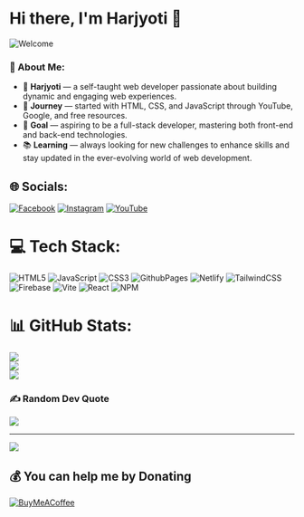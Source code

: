 # Hi there, I'm Harjyoti 👋

![Welcome](https://media.giphy.com/media/xTiTnxpQ3ghPiB2Hp6/giphy.gif)
### 🌟 About Me:
- 👋 **Harjyoti** — a self-taught web developer passionate about building dynamic and engaging web experiences.
- 🎯 **Journey** — started with HTML, CSS, and JavaScript through YouTube, Google, and free resources.
- 🚀 **Goal** — aspiring to be a full-stack developer, mastering both front-end and back-end technologies.
- 📚 **Learning** — always looking for new challenges to enhance skills and stay updated in the ever-evolving world of web development.


## 🌐 Socials:
[![Facebook](https://img.shields.io/badge/Facebook-%231877F2.svg?logo=Facebook&logoColor=white)](https://www.facebook.com/him.angshu.904) [![Instagram](https://img.shields.io/badge/Instagram-%23E4405F.svg?logo=Instagram&logoColor=white)](https://instagram.com/harjyoti10)  [![YouTube](https://img.shields.io/badge/YouTube-%23FF0000.svg?logo=YouTube&logoColor=white)](https://youtube.com/@techiecodinghub?si=4WOK1eLbnWC5xXMq) 

# 💻 Tech Stack:
![HTML5](https://img.shields.io/badge/html5-%23E34F26.svg?style=plastic&logo=html5&logoColor=white) ![JavaScript](https://img.shields.io/badge/javascript-%23323330.svg?style=plastic&logo=javascript&logoColor=%23F7DF1E) ![CSS3](https://img.shields.io/badge/css3-%231572B6.svg?style=plastic&logo=css3&logoColor=white) ![GithubPages](https://img.shields.io/badge/github%20pages-121013?style=plastic&logo=github&logoColor=white) ![Netlify](https://img.shields.io/badge/netlify-%23000000.svg?style=plastic&logo=netlify&logoColor=#00C7B7) ![TailwindCSS](https://img.shields.io/badge/tailwindcss-%2338B2AC.svg?style=plastic&logo=tailwind-css&logoColor=white)![Firebase](https://img.shields.io/badge/firebase-%23039BE5.svg?style=plastic&logo=firebase)  ![Vite](https://img.shields.io/badge/vite-%23646CFF.svg?style=plastic&logo=vite&logoColor=white) ![React](https://img.shields.io/badge/react-%2320232a.svg?style=plastic&logo=react&logoColor=%2361DAFB) ![NPM](https://img.shields.io/badge/NPM-%23CB3837.svg?style=plastic&logo=npm&logoColor=white)
# 📊 GitHub Stats:
![](https://github-readme-stats.vercel.app/api?username=harjyoti12&theme=dark&hide_border=false&include_all_commits=true&count_private=true)<br/>
![](https://github-readme-streak-stats.herokuapp.com/?user=harjyoti12&theme=dark&hide_border=false)<br/>
![](https://github-readme-stats.vercel.app/api/top-langs/?username=harjyoti12&theme=dark&hide_border=false&include_all_commits=true&count_private=true&layout=compact)

### ✍️ Random Dev Quote
![](https://quotes-github-readme.vercel.app/api?type=horizontal&theme=dark)

---
[![](https://visitcount.itsvg.in/api?id=harjyoti12&icon=0&color=0)](https://visitcount.itsvg.in)

  ## 💰 You can help me by Donating
  [![BuyMeACoffee](https://img.shields.io/badge/Buy%20Me%20a%20Coffee-ffdd00?style=for-the-badge&logo=buy-me-a-coffee&logoColor=black)](https://www.buymeacoffee.com/horoji86v) 

  
<!-- Proudly created with GPRM ( https://gprm.itsvg.in ) -->
